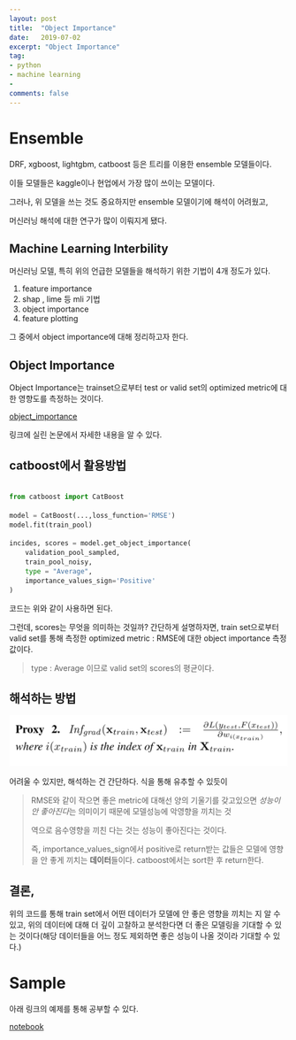 ```yaml
---
layout: post
title:  "Object Importance"
date:   2019-07-02
excerpt: "Object Importance"
tag:
- python
- machine learning
- 
comments: false
---
```


# Ensemble

DRF, xgboost, lightgbm, catboost 등은 트리를 이용한 ensemble 모델들이다.

이들 모델들은 kaggle이나 현업에서 가장 많이 쓰이는 모델이다.

그러나, 위 모델을 쓰는 것도 중요하지만 ensemble 모델이기에 해석이 어려웠고,

머신러닝 해석에 대한 연구가 많이 이뤄지게 됐다.


## Machine Learning Interbility

머신러닝 모델, 특히 위의 언급한 모델들을 해석하기 위한 기법이 4개 정도가 있다.

1. feature importance
2. shap , lime 등 mli 기법
3. object importance
4. feature plotting


그 중에서 object importance에 대해 정리하고자 한다.


## Object Importance

Object Importance는 trainset으로부터 test or valid set의 optimized metric에 대한 영향도를 측정하는 것이다.

[object_importance](https://arxiv.org/pdf/1802.06640.pdf)

링크에 실린 논문에서 자세한 내용을 알 수 있다.

## catboost에서 활용방법


``` python

from catboost import CatBoost

model = CatBoost(...,loss_function='RMSE')
model.fit(train_pool)

incides, scores = model.get_object_importance(
    validation_pool_sampled,
    train_pool_noisy,
    type = "Average",
    importance_values_sign='Positive'
)

```
코드는 위와 같이 사용하면 된다.

그런데, scores는 무엇을 의미하는 것일까?
간단하게 설명하자면, train set으로부터 valid set를 통해 측정한 optimized metric : RMSE에 대한 object importance 측정값이다.
> type : Average 이므로 valid set의 scores의 평균이다.

## 해석하는 방법

![image](../assets/img/object_importance.png)

어려울 수 있지만, 해석하는 건 간단하다.
식을 통해 유추할 수 있듯이
> RMSE와 같이 작으면 좋은 metric에 대해선 양의 기울기를 갖고있으면 *성능이 안 좋아진다*는 의미이기 때문에 모델성능에 악영향을 끼치는 것
> 
> 역으로 음수영향을 끼친 다는 것는 성능이 좋아진다는 것이다.
> 
> 즉, importance_values_sign에서 positive로 return받는 값들은 모델에 영향을 안 좋게 끼치는 **데이터**들이다.  catboost에서는 sort한 후 return한다.

## 결론,

위의 코드를 통해 train set에서 어떤 데이터가 모델에 안 좋은 영향을 끼치는 지 알 수 있고,
위의 데이터에 대해 더 깊이 고찰하고 분석한다면 더 좋은 모델링을 기대할 수 있는 것이다(해당 데이터들을 어느 정도 제외하면 좋은 성능이 나올 것이라 기대할 수 있다.)

# Sample

아래 링크의 예제를 통해 공부할 수 있다.

[notebook](https://github.com/catboost/tutorials/blob/master/model_analysis/object_importance_tutorial.ipynb)